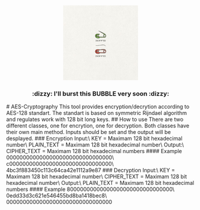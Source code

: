 <p align="center">
  <img src="https://github.com/haniehm26/AES-Cryptography/blob/main/Cryptography%20Symbols%20.png" width="200" height="200"></img>
<h3 align="center">:dizzy: I'll burst this BUBBLE very soon :dizzy:</h3>
</p>
# AES-Cryptography
This tool provides encryption/decrytion according to AES-128 standart. The standart is based on symmetric Rijndael algorithm and regulates work with 128 bit long keys.
## How to use
There are two different classes, one for encrytion, one for decryption.
Both classes have their own main method. Inputs should be set and the output will be desplayed.
### Encryption
Input:\
KEY = Maximam 128 bit hexadecimal number\
PLAIN_TEXT = Maximam 128 bit hexadecimal number\
Output:\
CIPHER_TEXT = Maximam 128 bit hexadecimal numbers
#### Example
00000000000000000000000000000000\
c0000000000000000000000000000000\
4bc3f883450c113c64ca42e1112a9e87
### Decryption
Input:\
KEY = Maximam 128 bit hexadecimal number\
CIPHER_TEXT = Maximam 128 bit hexadecimal number\
Output:\
PLAIN_TEXT = Maximam 128 bit hexadecimal numbers
#### Example
80000000000000000000000000000000\
0edd33d3c621e546455bd8ba1418bec8\
00000000000000000000000000000000

